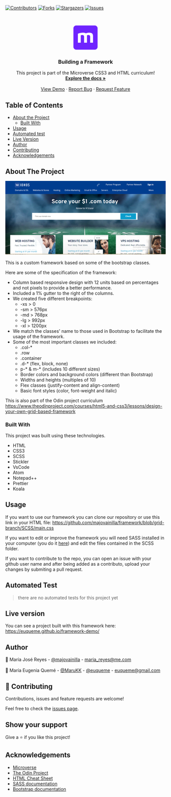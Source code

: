 <!--
*** Thanks for checking out this README Template. If you have a suggestion that would
*** make this better, please fork the repo and create a pull request or simply open
*** an issue with the tag "enhancement".
*** Thanks again! Now go create something AMAZING! :D
-->

<!-- PROJECT SHIELDS -->
<!--
*** I'm using markdown "reference style" links for readability.
*** Reference links are enclosed in brackets [ ] instead of parentheses ( ).
*** See the bottom of this document for the declaration of the reference variables
*** for contributors-url, forks-url, etc. This is an optional, concise syntax you may use.
*** https://www.markdownguide.org/basic-syntax/#reference-style-links
-->
[![Contributors][contributors-shield]][contributors-url]
[![Forks][forks-shield]][forks-url]
[![Stargazers][stars-shield]][stars-url]
[![Issues][issues-shield]][issues-url]

<!-- PROJECT LOGO -->
<br />
<p align="center">
  <a href="https://github.com/majovainilla/framework">
    <img src="img/mLogo.png" alt="Logo" width="80" height="80">
  </a>

  <h3 align="center">Building a Framework</h3>

  <p align="center">
    This project is part of the Microverse CSS3 and HTML curriculum!
    <br />
    <a href="https://github.com/majovainilla/framework"><strong>Explore the docs »</strong></a>
    <br />
    <br />
    <a href="https://majovainilla.github.io/framework/">View Demo</a>
    ·
    <a href="https://github.com/majovainilla/framework/issues">Report Bug</a>
    ·
    <a href="https://github.com/majovainilla/framework/issues">Request Feature</a>
  </p>
</p>

<!-- TABLE OF CONTENTS -->
## Table of Contents

* [About the Project](#about-the-project)
  * [Built With](#built-with)
* [Usage](#usage)
* [Automated test](#automated-test)
* [Live Version](#live-version)
* [Author](#contact)
* [Contributing](#Contributing)
* [Acknowledgements](#acknowledgements)

<!-- ABOUT THE PROJECT -->
## About The Project

[![Product Name Screen Shot][product-screenshot]](https://majovainilla.github.io/framework/)

This is a custom framework based on some of the bootstrap classes.

Here are some of the specification of the framework:
* Column based responsive design with 12 units based on percentages and not pixels to provide a better performance.
* Included a 1% gutter to the right of the columns.
* We created five different breakpoints: 
  * -xs > 0
  * -sm > 576px
  * -md > 768px
  * -lg > 992px
  * -xl > 1200px
* We match the classes' name to those used in Bootstrap to facilitate the usage of the framework.
* Some of the most important classes we included:
  * .col-*
  * .row
  * .container
  * .d-* (flex, block, none)
  * p-* & m-* (includes 10 different sizes)
  * Border colors and background colors (different than Bootstrap)
  * Widths and heights (multiples of 10)
  * Flex classes (justify-content and align-content)
  * Basic font styles (color, font-weight and italic)

This is also part of the Odin project curriculum https://www.theodinproject.com/courses/html5-and-css3/lessons/design-your-own-grid-based-framework

### Built With
This project was built using these technologies.
* HTML
* CSS3
* SCSS
* Stickler
* VsCode
* Atom
* Notepad++
* Prettier 
* Koala

<!-- ABOUT THE PROJECT -->
## Usage

If you want to use our framework you can clone our repository or use this link in your HTML file: 
https://github.com/majovainilla/framework/blob/grid-branch/SCSS/main.css

If you want to edit or improve the framework you will need SASS installed in your computer (you do it <a href="https://sass-lang.com/">here</a>) and edit the files contained in the SCSS folder.

If you want to contribute to the repo, you can open an issue with your github user name and after being added as a contributo, upload your changes by submiting a pull request.

## Automated Test

> there are no automated tests for this project yet

<!-- LIVE VERSION -->
## Live version

You can see a project built with this framework here:  https://euqueme.github.io/framework-demo/

<!-- CONTACT -->
## Author

👤 María José Reyes - [@majovainilla](https://github.com/majovainilla) - maria_reyes@me.com
<br />
<br />
👤 María Eugenia Quemé - [@MaruKK](https://twitter.com/MaruKK) - [@euqueme](https://github.com/euqueme) - euqueme@gmail.com

## 🤝 Contributing

Contributions, issues and feature requests are welcome!

Feel free to check the [issues page](https://github.com/euqueme/Blogger-Rails/issues).

## Show your support

Give a ⭐️ if you like this project!

<!-- ACKNOWLEDGEMENTS -->
## Acknowledgements
* [Microverse](https://www.microverse.org/)
* [The Odin Project](https://www.theodinproject.com/)
* [HTML Cheat Sheet](https://htmlcheatsheet.com/js/)
* [SASS documentation](https://sass-lang.com/)
* [Bootstrap documentation](https://getbootstrap.com/docs/4.3/getting-started/introduction/)

<!-- MARKDOWN LINKS & IMAGES -->
<!-- https://www.markdownguide.org/basic-syntax/#reference-style-links -->
[contributors-shield]: https://img.shields.io/github/contributors/euqueme/framework.svg?style=flat-square
[contributors-url]: https://github.com/euqueme/framework/graphs/contributors
[forks-shield]: https://img.shields.io/github/forks/euqueme/framework.svg?style=flat-square
[forks-url]: https://github.com/euqueme/framework/network/members
[stars-shield]: https://img.shields.io/github/stars/euqueme/framework.svg?style=flat-square
[stars-url]: https://github.com/euqueme/framework/stargazers
[issues-shield]: https://img.shields.io/github/issues/euqueme/framework.svg?style=flat-square
[issues-url]: https://github.com/euqueme/framework/issues
[product-screenshot]: img/screenshot.PNG
